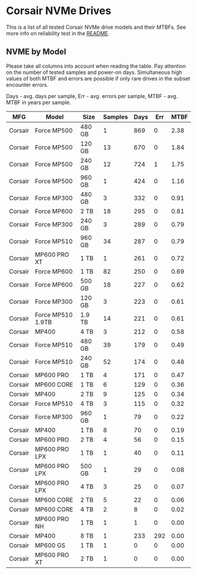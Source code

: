 Corsair NVMe Drives
===================

This is a list of all tested Corsair NVMe drive models and their MTBFs. See more
info on reliability test in the [README](https://github.com/linuxhw/SMART).

NVME by Model
------------

Please take all columns into account when reading the table. Pay attention on the
number of tested samples and power-on days. Simultaneous high values of both MTBF
and errors are possible if only rare drives in the subset encounter errors.

Days - avg. days per sample,
Err  - avg. errors per sample,
MTBF - avg. MTBF in years per sample.

| MFG       | Model              | Size   | Samples | Days  | Err   | MTBF |
|-----------|--------------------|--------|---------|-------|-------|------|
| Corsair   | Force MP500        | 480 GB | 1       | 869   | 0     | 2.38   |
| Corsair   | Force MP500        | 120 GB | 13      | 670   | 0     | 1.84   |
| Corsair   | Force MP500        | 240 GB | 12      | 724   | 1     | 1.75   |
| Corsair   | Force MP500        | 960 GB | 1       | 424   | 0     | 1.16   |
| Corsair   | Force MP300        | 480 GB | 3       | 332   | 0     | 0.91   |
| Corsair   | Force MP600        | 2 TB   | 18      | 295   | 0     | 0.81   |
| Corsair   | Force MP300        | 240 GB | 3       | 289   | 0     | 0.79   |
| Corsair   | Force MP510        | 960 GB | 34      | 287   | 0     | 0.79   |
| Corsair   | MP600 PRO XT       | 1 TB   | 1       | 261   | 0     | 0.72   |
| Corsair   | Force MP600        | 1 TB   | 82      | 250   | 0     | 0.69   |
| Corsair   | Force MP600        | 500 GB | 18      | 227   | 0     | 0.62   |
| Corsair   | Force MP300        | 120 GB | 3       | 223   | 0     | 0.61   |
| Corsair   | Force MP510 1.9TB  | 1.9 TB | 14      | 221   | 0     | 0.61   |
| Corsair   | MP400              | 4 TB   | 3       | 212   | 0     | 0.58   |
| Corsair   | Force MP510        | 480 GB | 39      | 179   | 0     | 0.49   |
| Corsair   | Force MP510        | 240 GB | 52      | 174   | 0     | 0.48   |
| Corsair   | MP600 PRO          | 1 TB   | 4       | 171   | 0     | 0.47   |
| Corsair   | MP600 CORE         | 1 TB   | 6       | 129   | 0     | 0.36   |
| Corsair   | MP400              | 2 TB   | 9       | 125   | 0     | 0.34   |
| Corsair   | Force MP510        | 4 TB   | 3       | 115   | 0     | 0.32   |
| Corsair   | Force MP300        | 960 GB | 1       | 79    | 0     | 0.22   |
| Corsair   | MP400              | 1 TB   | 8       | 70    | 0     | 0.19   |
| Corsair   | MP600 PRO          | 2 TB   | 4       | 56    | 0     | 0.15   |
| Corsair   | MP600 PRO LPX      | 1 TB   | 1       | 40    | 0     | 0.11   |
| Corsair   | MP600 PRO LPX      | 500 GB | 1       | 29    | 0     | 0.08   |
| Corsair   | MP600 PRO LPX      | 4 TB   | 3       | 25    | 0     | 0.07   |
| Corsair   | MP600 CORE         | 2 TB   | 5       | 22    | 0     | 0.06   |
| Corsair   | MP600 CORE         | 4 TB   | 2       | 8     | 0     | 0.02   |
| Corsair   | MP600 PRO NH       | 1 TB   | 1       | 1     | 0     | 0.00   |
| Corsair   | MP400              | 8 TB   | 1       | 233   | 292   | 0.00   |
| Corsair   | MP600 GS           | 1 TB   | 1       | 0     | 0     | 0.00   |
| Corsair   | MP600 PRO XT       | 2 TB   | 1       | 0     | 0     | 0.00   |
